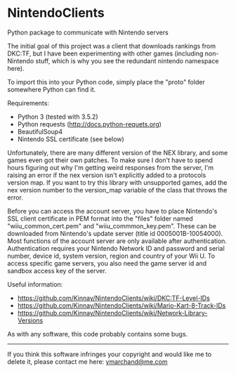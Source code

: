 # NintendoClients
Python package to communicate with Nintendo servers

The initial goal of this project was a client that downloads rankings from DKC:TF, but I have been experimenting with other games (including non-Nintendo stuff, which is why you see the redundant nintendo namespace here).

To import this into your Python code, simply place the "proto" folder somewhere Python can find it.

Requirements:
* Python 3 (tested with 3.5.2)
* Python requests (http://docs.python-requets.org)
* BeautifulSoup4
* Nintendo SSL certificate (see below)

Unfortunately, there are many different version of the NEX library, and some games even got their own patches. To make sure I don't have to spend hours figuring out why I'm getting weird responses from the server, I'm raising an error if the nex version isn't explicitly added to a protocols version map. If you want to try this library with unsupported games, add the nex version number to the version_map variable of the class that throws the error.

Before you can access the account server, you have to place Nintendo's SSL client certificate in PEM format into the "files" folder named "wiiu_common_cert.pem" and "wiiu_commmon_key.pem". These can be downloaded from Nintendo's update server (title id 0005001B-10054000). Most functions of the account server are only available after authentication. Authentication requires your Nintendo Network ID and password and serial number, device id, system version, region and country of your Wii U. To access specific game servers, you also need the game server id and sandbox access key of the server.

Useful information:
* https://github.com/Kinnay/NintendoClients/wiki/DKC:TF-Level-IDs
* https://github.com/Kinnay/NintendoClients/wiki/Mario-Kart-8-Track-IDs
* https://github.com/Kinnay/NintendoClients/wiki/Network-Library-Versions

As with any software, this code probably contains some bugs.

---

If you think this software infringes your copyright and would like me to delete it, please contact me here: ymarchand@me.com
